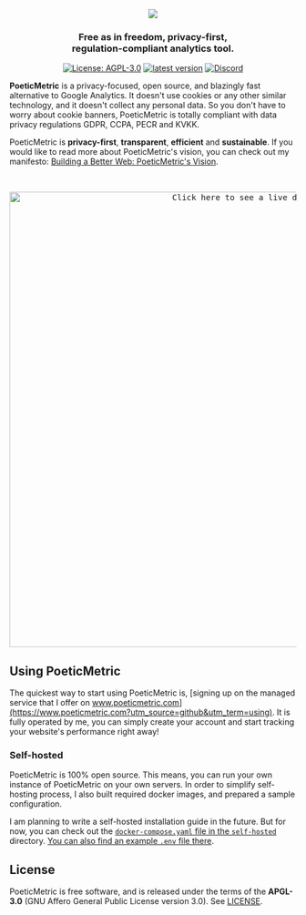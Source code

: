<p align="center"><img src="https://user-images.githubusercontent.com/698079/215838873-bc67fa59-3b87-421f-8385-1f0eece7fe65.png" /></p>

<h3 align="center">Free as in freedom, privacy-first,<br />regulation-compliant analytics tool.</h3>

<p align="center">
  <a href="https://www.gnu.org/licenses/agpl-3.0"><img alt="License: AGPL-3.0" src="https://img.shields.io/github/license/th0th/poeticmetric"></a>
  <a href="https://github.com/th0th/poeticmetric/releases/latest"><img alt="latest version" src="https://img.shields.io/github/release/th0th/poeticmetric.svg" /></a>
  <a href="https://discord.poeticmetric.com"><img alt="Discord" src="https://img.shields.io/discord/866008872506097715" /></a>
</p>

**PoeticMetric** is a privacy-focused, open source, and blazingly fast alternative to Google Analytics. It doesn't use cookies or any other similar technology, and it doesn't collect any personal data. So you don't have to worry about cookie banners, PoeticMetric is totally compliant with data privacy regulations GDPR, CCPA, PECR and KVKK.

PoeticMetric is **privacy-first**, **transparent**, **efficient** and **sustainable**. If you would like to read more about PoeticMetric's vision, you can check out my manifesto: [Building a Better Web: PoeticMetric's Vision](https://www.poeticmetric.com/manifesto).

<br />

<p align="center">
  <a href="https://www.poeticmetric.com/s?d=www.poeticmetric.com">
    <kbd>
      <img width="800" alt="Click here to see a live demo" src="https://user-images.githubusercontent.com/698079/223187536-8e6345c8-2ea4-48d1-830c-ed4871af84a8.png">
    </kbd>
  </a>
</p>

## Using PoeticMetric

The quickest way to start using PoeticMetric is, [signing up on the managed service that I offer on www.poeticmetric.com](https://www.poeticmetric.com?utm_source=github&utm_term=using). It is fully operated by me, you can simply create your account and start tracking your website's performance right away!

### Self-hosted

PoeticMetric is 100% open source. This means, you can run your own instance of PoeticMetric on your own servers. In order to simplify self-hosting process, I also built required docker images, and prepared a sample configuration.

I am planning to write a self-hosted installation guide in the future. But for now, you can check out the [`docker-compose.yaml` file in the `self-hosted`](self-hosted/docker-compose.yaml) directory. [You can also find an example `.env` file there](self-hosted/.env.example).

## License

PoeticMetric is free software, and is released under the terms of the **APGL-3.0** (GNU Affero General Public License version 3.0). See [LICENSE](LICENSE).
